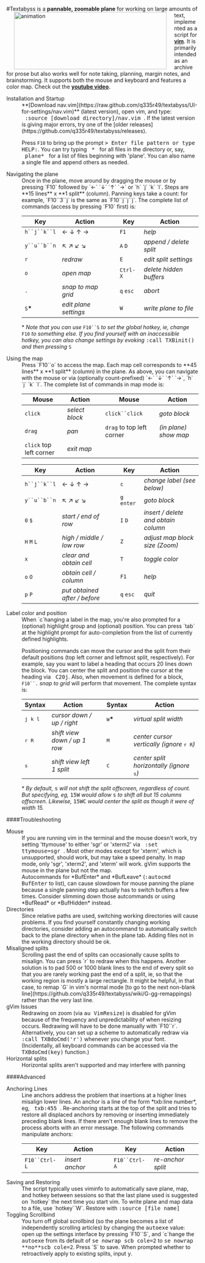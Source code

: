 #Textabyss
<img hspace='20' align='left' src="https://raw.github.com/q335r49/textabyss/gh-pages/images/textabyss-animation-optimized.gif" width="400" height="150" alt="animation"/>
is a **pannable, zoomable plane** for working on large amounts of text, implemented as a script for **[vim](http://www.vim.org)**. It is primarily intended as an archive for prose but also works well for note taking, planning, margin notes, and brainstorming. It supports both the mouse and keyboard and features a color map. Check out the **[youtube video](http://www.youtube.com/watch?v=xkED6Mv_4bc).**

<dl>
<dt>Installation and Startup</dt>
<dd>**[Download nav.vim](https://raw.github.com/q335r49/textabyss/UI-for-settings/nav.vim)** (latest version), open vim, and type: <samp>&nbsp;:source [download directory]/nav.vim&nbsp;</samp>. If the latest version is giving major errors, try one of the [older releases](https://github.com/q335r49/textabyss/releases).

Press `F10` to bring up the prompt <samp>>&nbsp;Enter file pattern or type HELP:</samp>. You can try typing <samp>&nbsp;\*&nbsp;</samp> for all files in the directory or, say, <samp>&nbsp;plane*&nbsp;</samp>   for a list of files beginning with 'plane'. You can also name a single file and append others as needed.</dd>

<dt>Navigating the plane</dt>
<dd>Once in the plane, move around by dragging the mouse or by pressing `F10` followed by `←` `↓` `↑` `→` or `h` `j` `k` `l`. Steps are **15 lines** x **1 split** (column). Panning keys take a count: for example, `F10``3``j` is the same as `F10``j``j``j`. The complete list of commands (access by pressing `F10` first) is: 

Key | Action | | Key | Action
----- | ----- | --- | --- | ---
`h``j``k``l`| ← ↓ ↑ → | | `F1` | *help*
`y``u``b``n`| ↖ ↗ ↙ ↘  ||`A` `D` | *append / delete split*
`r`  | *redraw*    | | `E`|*edit split settings* 
`o` | *open map* | | `Ctrl-X`| *delete hidden buffers*
`.` | *snap to map grid* | |`q` `esc` | *abort*
`S`__*__ | *edit plane settings* | |`W`| *write plane to file*
\* _Note that you can use_ `F10``S` _to set the global hotkey, ie, change_ `F10` _to something else. If you find yourself with an inaccessible hotkey, you can also change settings by evoking_ <samp>:call TXBinit()</samp> _and then pressing_ `S`
</dd>

<dt>Using the map</dt>
<dd>Press `F10``o` to access the map. Each map cell corresponds to **45 lines** x **1 split** (column) in the plane. As above, you can navigate with the mouse or via (optionally count-prefixed) `←` `↓` `↑` `→`, `h` `j` `k` `l`. The complete list of commands in map mode is:

Mouse | Action | | Mouse | Action
--- | --- | --- | --- | ---
`click`|*select block*||`click``click`|*goto block*
`drag` | *pan* | | `drag` to top left corner | *(in plane) show map*
`click` top left corner|*exit map*|||

Key | Action | | Key | Action
--- | --- | --- | --- | ---
`h``j``k``l` | ← ↓ ↑ → | | `c` | *change label (see below)*
`y``u``b``n` | ↖ ↗ ↙ ↘  | | `g` `enter` | *goto block* 
`0` `$` | *start / end of row* | | `I` `D` | *insert / delete and obtain column*
`H` `M` `L` | *high / middle / low row* | | `Z` | *adjust map block size (Zoom)*
`x` | *clear and obtain cell* | | `T` | *toggle color*
`o` `O` | *obtain cell / column*| | `F1` |*help*
`p` `P` | *put obtained after / before*| |`q` `esc`|*quit*

<dt>Label color and position
<dd>When `c`hanging a label in the map, you're also prompted for a (optional) highlight group and (optional) position. You can press `tab` at the highlight prompt for auto-completion from the list of currently defined highlights.

Positioning commands can move the cursor and the split from their default positions (top left corner and leftmost split, respectively). For example, say you want to label a heading that occurs 20 lines down the block. You can center the split and position the cursor at the heading via <samp>&nbsp;C20j</samp>. Also, when movement is defined for a block, `F10``.` *snap to grid* will perform that movement. The complete syntax is:

Syntax | Action | | Syntax | Action
--- | --- | --- | --- | ---
<samp>j k l</samp>|*cursor down / up / right*| |<samp>W</samp>__*__ | *virtual split width*
<samp>r R</samp>|*shift view down / up 1 row*| |<samp>M</samp> | *center cursor vertically (ignore* <samp>r R</samp>*)*
<samp>s</samp>|*shift view left 1 split*| |<samp>C</samp> | *center split horizontally (ignore* <samp>s</samp>*)*
\* _By default,_ <samp>s</samp> _will not shift the split offscreen, regardless of count. But specifying, eg,_ <samp>15W</samp> _would allow_ <samp>s</samp> _to shift all but 15 columns offscreen. Likewise,_ <samp>15WC</samp> _would center the split as though it were of width 15._
</dd>

####Troubleshooting
<dl>
<dt>Mouse</dt>
<dd>If you are running vim in the terminal and the mouse doesn't work, try setting 'ttymouse' to either 'sgr' or 'xterm2' via <samp>&nbsp;:set ttymouse=sgr&nbsp;</samp>. Most other modes except for 'xterm', which is unsupported, should work, but may take a speed penalty. In map mode, only 'sgr', 'xterm2', and 'xterm' will work. gVim supports the mouse in the plane but not the map.</dd>
<dd>Autocommands for *BufEnter* and *BufLeave* (<samp>:autocmd BufEnter</samp> to list), can cause slowdown for mouse panning the plane because a single panning step actually has to switch buffers a few times. Consider slimming down those autcommands or using *BufRead* or *BufHidden* instead.</dd>
<dt>Directories</dt>
<dd>Since relative paths are used, switching working directories will cause problems. If you find yourself constantly changing working directories, consider adding an autocommand to automatically switch back to the plane directory when in the plane tab. Adding files not in the working directory should be ok.</dd>
<dt>Misaligned splits</dt>
<dd>Scrolling past the end of splits can occasionally cause splits to misalign. You can press `r` to redraw when this happens. Another solution is to pad 500 or 1000 blank lines to the end of every split so that you are rarely working past the end of a split, ie, so that the working region is mostly a large rectangle. It might be helpful, in that case, to remap `G` in vim's normal mode [to go to the next non-blank line](https://github.com/q335r49/textabyss/wiki/G-gg-remappings) rather than the very last line.</dd>
<dt>gVim Issues</dt>
<dd>Redrawing on zoom (via <samp>au VimResize</samp>) is disabled for gVim because of the frequency and unpredictability of when resizing occurs. Redrawing will have to be done manually with `F10``r`. Alternatively, you can set up a scheme to automatically redraw via <samp>:call TXBdoCmd('r')</samp> whenever you change your font. (Incidentally, all keyboard commands can be accessed via the <samp>TXBdoCmd(key)</samp> function.)</dt>
<dt>Horizontal splits</dt>
<dd>Horizontal splits aren't supported and may interfere with panning</dd>
<dl>

####Advanced 
<dt>Anchoring Lines</dt>
<dd>Line anchors address the problem that insertions at a higher lines misalign lower lines. An anchor is a line of the form *txb:line number*, eg, <samp>&nbsp;txb:455&nbsp;</samp>. Re-anchoring starts at the top of the split and tries to restore all displaced anchors by removing or inserting immediately preceding blank lines. If there aren't enough blank lines to remove the process aborts with an error message. The following commands manipulate anchors:

Key | Action | | Key | Action
--- | --- | --- | --- | ---
`F10``Ctrl-L` | *insert anchor* | | `F10``Ctrl-A` | *re-anchor split*
</dd>

<dt>Saving and Restoring</dt>
<dd>The script typically uses viminfo to automatically save plane, map, and hotkey between sessions so that the last plane used is suggested on `hotkey` the next time you start vim. To write plane and map data to a file, use `hotkey``W`. Restore with <samp>:source [file name]</samp></dd>

<dt>Toggling Scrollbind</dt>
<dd>You turn off global scrollbind (so the plane becomes a list of independently scrolling articles) by changing the <samp>autoexe</samp> value: open up the settings interface by pressing `F10``S`, and `c`hange the <samp>autoexe</samp> from its default of <samp>se nowrap scb cole=2</samp> to <samp>se nowrap **no**scb cole=2</samp>. Press `S` to save. When prompted whether to retroactively apply to existing splits, input <samp>y</samp>.</dd>
